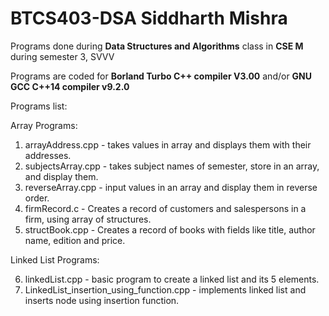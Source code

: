 # BTCS403-DSA Siddharth Mishra
Programs done during **Data Structures and Algorithms** class in **CSE M** during semester 3, SVVV

Programs are coded for **Borland Turbo C++ compiler V3.00** and/or **GNU GCC C++14 compiler v9.2.0**

Programs list: 

Array Programs: 

1. arrayAddress.cpp - takes values in array and displays them with their addresses.
2. subjectsArray.cpp - takes subject names of semester, store in an array, and display them.
3. reverseArray.cpp - input values in an array and display them in reverse order.
4. firmRecord.c - Creates a record of customers and salespersons in a firm, using array of structures.
5. structBook.cpp - Creates a record of books with fields like title, author name, edition and price.

Linked List Programs: 

6. linkedList.cpp - basic program to create a linked list and its 5 elements.
7. LinkedList_insertion_using_function.cpp - implements linked list and inserts node using insertion function.
